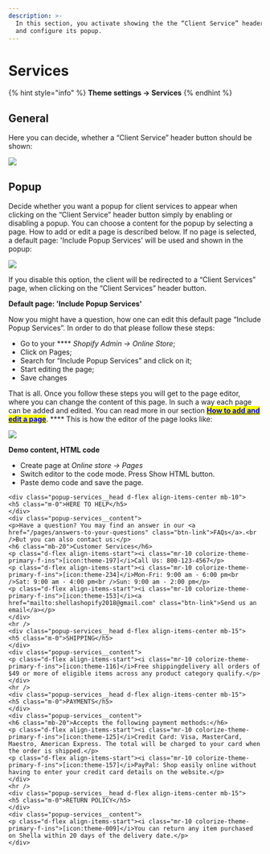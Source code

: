 ```yaml
---
description: >-
  In this section, you activate showing the the “Client Service” header button
  and configure its popup.
---
```


# Services

{% hint style="info" %}
**Theme settings -> Services**
{% endhint %}

## General

&#x20;Here you can decide, whether a “Client Service” header button should be shown:

![](<../.gitbook/assets/Screenshot\_22 (4).png>)

## Popup

&#x20;Decide whether you want a popup for client services to appear when clicking on the “Client Service” header button simply by enabling or disabling a popup. You can choose a content for the popup by selecting a page. How to add or edit a page is described below. If no page is selected, a default page: 'Include Popup Services' will be used and shown in the popup:

![](<../.gitbook/assets/Screenshot\_23 (3).png>)

&#x20; If you disable this option, the client will be redirected to a “Client Services” page, when clicking on the “Client Services” header button.

**Default page: 'Include Popup Services'**

&#x20;Now you might have a question, how one can edit this default page “Include Popup Services”. In order to do that please follow these steps:

* Go to your **** _Shopify Admin -> Online Store_;
* Click on Pages;
* Search for “Include Popup Services” and click on it;
* Start editing the page;
* Save changes

&#x20;That is all. Once you follow these steps you will get to the page editor, where you can change the content of this page. In such a way each page can be added and edited. You can read more in our section [<mark style="color:blue;">**How to add and edit a page**</mark>](https://mpithemes.gitbook.io/shella-shopify-theme/get-started/how-to-add-and-edit-a-page). **** This is how the editor of the page looks like:

![](<../.gitbook/assets/Screenshot\_24 (4).png>)

&#x20;**Demo content, HTML code**

* Create page at _Online store -> Pages_
* Switch editor to the code mode. Press Show HTML button.
* Paste demo code and save the page.

```
<div class="popup-services__head d-flex align-items-center mb-10">
<h5 class="m-0">HERE TO HELP</h5>
</div>
<div class="popup-services__content">
<p>Have a question? You may find an answer in our <a href="/pages/answers-to-your-questions" class="btn-link">FAQs</a>.<br />But you can also contact us:</p>
<h6 class="mb-20">Customer Services</h6>
<p class="d-flex align-items-start"><i class="mr-10 colorize-theme-primary-f-ins">[icon:theme-197]</i>Call Us: 800-123-4567</p>
<p class="d-flex align-items-start"><i class="mr-10 colorize-theme-primary-f-ins">[icon:theme-234]</i>Mon-Fri: 9:00 am - 6:00 pm<br />Sat: 9:00 am - 4:00 pm<br />Sun: 9:00 am - 2:00 pm</p>
<p class="d-flex align-items-start"><i class="mr-10 colorize-theme-primary-f-ins">[icon:theme-153]</i><a href="mailto:shellashopify2018@gmail.com" class="btn-link">Send us an email</a></p>
</div>
<hr />
<div class="popup-services__head d-flex align-items-center mb-15">
<h5 class="m-0">SHIPPING</h5>
</div>
<div class="popup-services__content">
<p class="d-flex align-items-start"><i class="mr-10 colorize-theme-primary-f-ins">[icon:theme-116]</i>Free shippingdelivery all orders of $49 or more of eligible items across any product category qualify.</p>
</div>
<hr />
<div class="popup-services__head d-flex align-items-center mb-15">
<h5 class="m-0">PAYMENTS</h5>
</div>
<div class="popup-services__content">
<h6 class="mb-20">Accepts the following payment methods:</h6>
<p class="d-flex align-items-start"><i class="mr-10 colorize-theme-primary-f-ins">[icon:theme-125]</i>Credit Card: Visa, MasterCard, Maestro, American Express. The total will be charged to your card when the order is shipped.</p>
<p class="d-flex align-items-start"><i class="mr-10 colorize-theme-primary-f-ins">[icon:theme-157]</i>PayPal: Shop easily online without having to enter your credit card details on the website.</p>
</div>
<hr />
<div class="popup-services__head d-flex align-items-center mb-15">
<h5 class="m-0">RETURN POLICY</h5>
</div>
<div class="popup-services__content">
<p class="d-flex align-items-start"><i class="mr-10 colorize-theme-primary-f-ins">[icon:theme-009]</i>You can return any item purchased on Shella within 20 days of the delivery date.</p>
</div>
```
